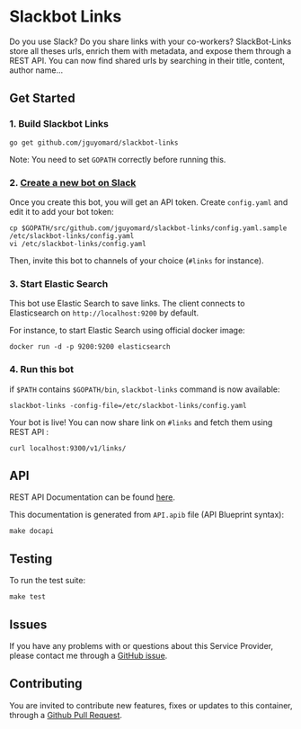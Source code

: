# Slackbot Links

Do you use Slack? Do you share links with your co-workers?
SlackBot-Links store all theses urls, enrich them with metadata, and expose them through a REST API.
You can now find shared urls by searching in their title, content, author name...

## Get Started

### 1. Build Slackbot Links

```
go get github.com/jguyomard/slackbot-links
```

Note: You need to set `GOPATH` correctly before running this.

### 2. [Create a new bot on Slack](https://my.slack.com/services/new/bot)

Once you create this bot, you will get an API token. Create `config.yaml` and edit it to add your bot token:

```
cp $GOPATH/src/github.com/jguyomard/slackbot-links/config.yaml.sample /etc/slackbot-links/config.yaml
vi /etc/slackbot-links/config.yaml
```

Then, invite this bot to channels of your choice (`#links` for instance).


### 3. Start Elastic Search

This bot use Elastic Search to save links. The client connects to Elasticsearch on `http://localhost:9200` by default.

For instance, to start Elastic Search using official docker image:
```
docker run -d -p 9200:9200 elasticsearch
```

### 4. Run this bot

if `$PATH` contains `$GOPATH/bin`, `slackbot-links` command is now available:

```
slackbot-links -config-file=/etc/slackbot-links/config.yaml
```

Your bot is live!
You can now share link on `#links` and fetch them using REST API :

```
curl localhost:9300/v1/links/
```

## API

REST API Documentation can be found [here](https://jguyomard.github.io/slackbot-links).


This documentation is generated from `API.apib` file (API Blueprint syntax):

```
make docapi
```


## Testing

To run the test suite:

```
make test
```

## Issues

If you have any problems with or questions about this Service Provider, please contact me through a [GitHub issue](https://github.com/jguyomard/slackbot-links/issues).


## Contributing

You are invited to contribute new features, fixes or updates to this container, through a [Github Pull Request](https://github.com/jguyomard/slackbot-links/pulls).
